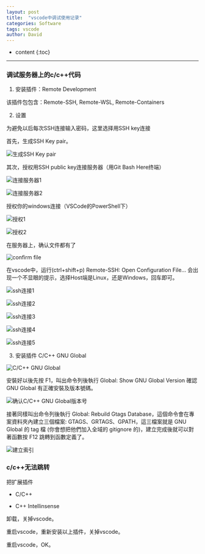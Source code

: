 ```yaml
---
layout: post
title:  "vscode中调试使用记录"
categories: Software
tags: vscode
author: David
---
```


* content
{:toc}

---

### 调试服务器上的c/c++代码

1. 安装插件：Remote Development

该插件包包含：Remote-SSH, Remote-WSL, Remote-Containers

2. 设置

为避免以后每次SSH连接输入密码，这里选择用SSH key连接

首先，生成SSH Key pair。

![生成SSH Key pair](https://github.com/titron/titron.github.io/raw/master/img/2020-06-05-vscode_memo_1.png)

其次，授权用SSH public key连接服务器（用Git Bash Here终端）

![连接服务器1](https://github.com/titron/titron.github.io/raw/master/img/2020-06-05-vscode_memo_2.png)

![连接服务器2](https://github.com/titron/titron.github.io/raw/master/img/2020-06-05-vscode_memo_3.png)

授权你的windows连接（VSCode的PowerShell下）

![授权1](https://github.com/titron/titron.github.io/raw/master/img/2020-06-05-vscode_memo_authorize1.png)

![授权2](https://github.com/titron/titron.github.io/raw/master/img/2020-06-05-vscode_memo_authorize2.png)

在服务器上，确认文件都有了

![confirm file](https://github.com/titron/titron.github.io/raw/master/img/2020-06-05-vscode_memo_confirmFile.png)

在vscode中，运行(ctrl+shift+p) Remote-SSH: Open Configuration File...
会出现一个不显眼的提示，选择Host端是Linux，还是Windows，回车即可。

![ssh连接1](https://github.com/titron/titron.github.io/raw/master/img/2020-06-05-vscode_memo_ssh1.png)

![ssh连接2](https://github.com/titron/titron.github.io/raw/master/img/2020-06-05-vscode_memo_ssh2.png)

![ssh连接3](https://github.com/titron/titron.github.io/raw/master/img/2020-06-05-vscode_memo_ssh3.png)

![ssh连接4](https://github.com/titron/titron.github.io/raw/master/img/2020-06-05-vscode_memo_ssh4.png)

![ssh连接5](https://github.com/titron/titron.github.io/raw/master/img/2020-06-05-vscode_memo_ssh5.png)

3. 安装插件 C/C++ GNU Global

![C/C++ GNU Global](https://github.com/titron/titron.github.io/raw/master/img/2020-06-05-vscode_memo_gnu_global1.png)

安裝好以後先按 F1，叫出命令列後執行 Global: Show GNU Global Version 確認 GNU Global 有正確安裝及版本號碼。

![确认C/C++ GNU Global版本号](https://github.com/titron/titron.github.io/raw/master/img/2020-06-05-vscode_memo_gnu_global2.png)

接著同樣叫出命令列後執行 Global: Rebuild Gtags Database，這個命令會在專案資料夾內建立三個檔案: GTAGS、GRTAGS、GPATH，這三檔案就是 GNU Global 的 tag  檔 (你會想把他們加入全域的 gitignore 的)，建立完成後就可以對著函數按 F12 跳轉到函數定義了。

![建立索引](https://github.com/titron/titron.github.io/raw/master/img/2020-06-05-vscode_memo_end.png)

### c/c++无法跳转

把扩展插件

* C/C++

* C++ Intellinsense

卸载，关掉vscode。

重启vscode，重新安装以上插件，关掉vscode。

重启vscode，OK。


